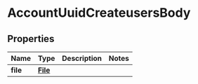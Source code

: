 # AccountUuidCreateusersBody

## Properties
Name | Type | Description | Notes
------------ | ------------- | ------------- | -------------
**file** | [**File**](File.md) |  | 
